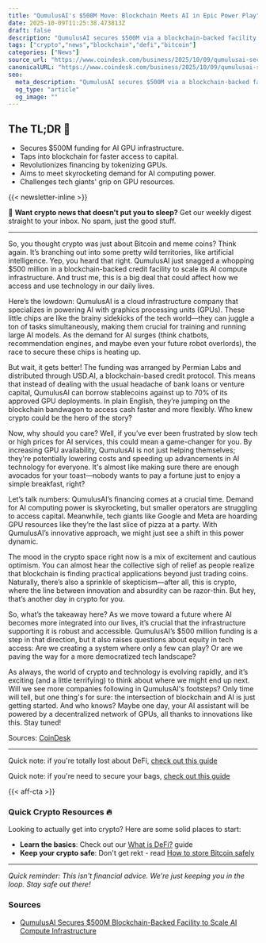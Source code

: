 ```yaml
---
title: "QumulusAI's $500M Move: Blockchain Meets AI in Epic Power Play"
date: 2025-10-09T11:25:38.473813Z
draft: false
description: "QumulusAI secures $500M via a blockchain-backed facility to scale AI infrastructure, shaking up the crypto and DeFi scene."
tags: ["crypto","news","blockchain","defi","bitcoin"]
categories: ["News"]
source_url: "https://www.coindesk.com/business/2025/10/09/qumulusai-secures-usd500m-blockchain-backed-facility-to-scale-ai-compute-infrastructure"
canonicalURL: "https://www.coindesk.com/business/2025/10/09/qumulusai-secures-usd500m-blockchain-backed-facility-to-scale-ai-compute-infrastructure"
seo:
  meta_description: "QumulusAI secures $500M via a blockchain-backed facility to scale AI infrastructure, shaking up the crypto and DeFi scene."
  og_type: "article"
  og_image: ""
---
```


## The TL;DR 📝

- Secures $500M funding for AI GPU infrastructure.
- Taps into blockchain for faster access to capital.
- Revolutionizes financing by tokenizing GPUs.
- Aims to meet skyrocketing demand for AI computing power.
- Challenges tech giants' grip on GPU resources.

{{< newsletter-inline >}}

📧 **Want crypto news that doesn't put you to sleep?** Get our weekly digest straight to your inbox. No spam, just the good stuff.

---

So, you thought crypto was just about Bitcoin and meme coins? Think again. It’s branching out into some pretty wild territories, like artificial intelligence. Yep, you heard that right. QumulusAI just snagged a whopping $500 million in a blockchain-backed credit facility to scale its AI compute infrastructure. And trust me, this is a big deal that could affect how we access and use technology in our daily lives.

Here’s the lowdown: QumulusAI is a cloud infrastructure company that specializes in powering AI with graphics processing units (GPUs). These little chips are like the brainy sidekicks of the tech world—they can juggle a ton of tasks simultaneously, making them crucial for training and running large AI models. As the demand for AI surges (think chatbots, recommendation engines, and maybe even your future robot overlords), the race to secure these chips is heating up. 

But wait, it gets better! The funding was arranged by Permian Labs and distributed through USD.AI, a blockchain-based credit protocol. This means that instead of dealing with the usual headache of bank loans or venture capital, QumulusAI can borrow stablecoins against up to 70% of its approved GPU deployments. In plain English, they’re jumping on the blockchain bandwagon to access cash faster and more flexibly. Who knew crypto could be the hero of the story?

Now, why should you care? Well, if you’ve ever been frustrated by slow tech or high prices for AI services, this could mean a game-changer for you. By increasing GPU availability, QumulusAI is not just helping themselves; they're potentially lowering costs and speeding up advancements in AI technology for everyone. It's almost like making sure there are enough avocados for your toast—nobody wants to pay a fortune just to enjoy a simple breakfast, right?

Let’s talk numbers: QumulusAI’s financing comes at a crucial time. Demand for AI computing power is skyrocketing, but smaller operators are struggling to access capital. Meanwhile, tech giants like Google and Meta are hoarding GPU resources like they’re the last slice of pizza at a party. With QumulusAI’s innovative approach, we might just see a shift in this power dynamic. 

The mood in the crypto space right now is a mix of excitement and cautious optimism. You can almost hear the collective sigh of relief as people realize that blockchain is finding practical applications beyond just trading coins. Naturally, there’s also a sprinkle of skepticism—after all, this is crypto, where the line between innovation and absurdity can be razor-thin. But hey, that’s another day in crypto for you.

So, what’s the takeaway here? As we move toward a future where AI becomes more integrated into our lives, it’s crucial that the infrastructure supporting it is robust and accessible. QumulusAI’s $500 million funding is a step in that direction, but it also raises questions about equity in tech access: Are we creating a system where only a few can play? Or are we paving the way for a more democratized tech landscape?

As always, the world of crypto and technology is evolving rapidly, and it’s exciting (and a little terrifying) to think about where we might end up next. Will we see more companies following in QumulusAI's footsteps? Only time will tell, but one thing's for sure: the intersection of blockchain and AI is just getting started. And who knows? Maybe one day, your AI assistant will be powered by a decentralized network of GPUs, all thanks to innovations like this. Stay tuned!

Sources: [CoinDesk](https://www.coindesk.com/business/2025/10/09/qumulusai-secures-usd500m-blockchain-backed-facility-to-scale-ai-compute-infrastructure)

---

Quick note: if you're totally lost about DeFi, [check out this guide](/pages/what-is-defi/)

Quick note: if you're need to secure your bags, [check out this guide](/pages/how-to-store-bitcoin-safely/)

{{< aff-cta >}}

### Quick Crypto Resources 🔥

Looking to actually get into crypto? Here are some solid places to start:
- **Learn the basics**: Check out our [What is DeFi?](/pages/what-is-defi/) guide
- **Keep your crypto safe**: Don't get rekt - read [How to store Bitcoin safely](/pages/how-to-store-bitcoin-safely/)


---

_Quick reminder: This isn't financial advice. We're just keeping you in the loop. Stay safe out there!_

### Sources
- [QumulusAI Secures $500M Blockchain-Backed Facility to Scale AI Compute Infrastructure](https://www.coindesk.com/business/2025/10/09/qumulusai-secures-usd500m-blockchain-backed-facility-to-scale-ai-compute-infrastructure)

